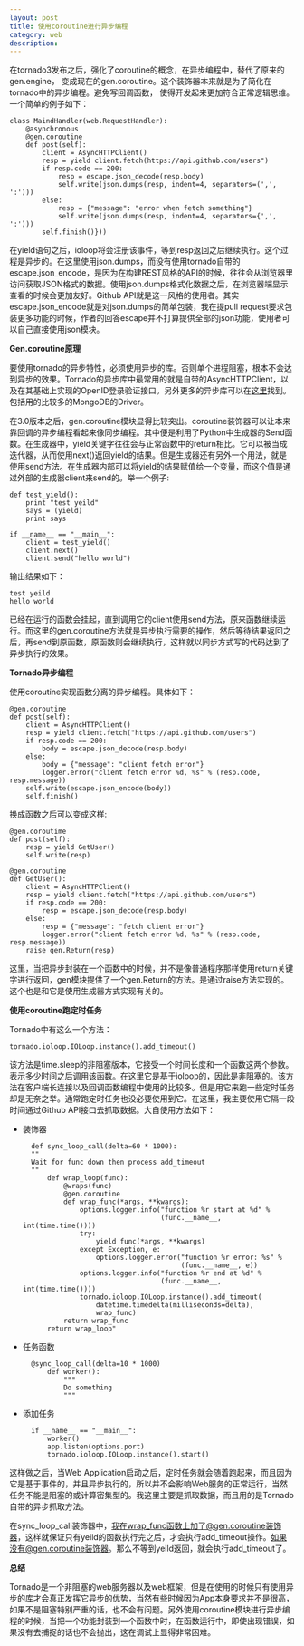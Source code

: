 ```yaml
---
layout: post
title: 使用coroutine进行异步编程
category: web
description:
---
```


在tornado3发布之后，强化了coroutine的概念，在异步编程中，替代了原来的gen.engine，
变成现在的gen.coroutine。这个装饰器本来就是为了简化在tornado中的异步编程。避免写回调函数，
使得开发起来更加符合正常逻辑思维。一个简单的例子如下：

    class MaindHandler(web.RequestHandler):
        @asynchronous
        @gen.coroutine
        def post(self):
            client = AsyncHTTPClient()
            resp = yield client.fetch(https://api.github.com/users")
            if resp.code == 200:
                resp = escape.json_decode(resp.body)
                self.write(json.dumps(resp, indent=4, separators=(',', ':')))
            else:
                resp = {"message": "error when fetch something"}
                self.write(json.dumps(resp, indent=4, separators={',', ':')))
            self.finish()}))

在yield语句之后，ioloop将会注册该事件，等到resp返回之后继续执行。这个过程是异步的。在这里使用json.dumps，而没有使用tornado自带的escape.json_encode，是因为在构建REST风格的API的时候，往往会从浏览器里访问获取JSON格式的数据。使用json.dumps格式化数据之后，在浏览器端显示查看的时候会更加友好。Github
API就是这一风格的使用者。其实escape.json_encode就是对json.dumps的简单包装，我在提pull
request要求包装更多功能的时候，作者的回答escape并不打算提供全部的json功能，使用者可以自己直接使用json模块。  

**Gen.coroutine原理**

要使用tornado的异步特性，必须使用异步的库。否则单个进程阻塞，根本不会达到异步的效果。Tornado的异步库中最常用的就是自带的AsyncHTTPClient，以及在其基础上实现的OpenID登录验证接口。另外更多的异步库可以在[这里](https://github.com/tornadoweb/tornado/wiki/Links)找到。包括用的比较多的MongoDB的Driver。

在3.0版本之后，gen.coroutine模块显得比较突出。coroutine装饰器可以让本来靠回调的异步编程看起来像同步编程。其中便是利用了Python中生成器的Send函数。在生成器中，yield关键字往往会与正常函数中的return相比。它可以被当成迭代器，从而使用next()返回yield的结果。但是生成器还有另外一个用法，就是使用send方法。在生成器内部可以将yield的结果赋值给一个变量，而这个值是通过外部的生成器client来send的。举一个例子:

    def test_yield():
        print "test yeild"
        says = (yield)
        print says

    if __name__ == "__main__":
        client = test_yield()
        client.next()
        client.send("hello world")

输出结果如下：

    test yeild
    hello world

已经在运行的函数会挂起，直到调用它的client使用send方法，原来函数继续运行。而这里的gen.coroutine方法就是异步执行需要的操作，然后等待结果返回之后，再send到原函数，原函数则会继续执行，这样就以同步方式写的代码达到了异步执行的效果。

**Tornado异步编程**

使用coroutine实现函数分离的异步编程。具体如下：

    @gen.coroutine
    def post(self):
        client = AsyncHTTPClient()
        resp = yield client.fetch("https://api.github.com/users")
        if resp.code == 200:
            body = escape.json_decode(resp.body)
        else:
            body = {"message": "client fetch error"}
            logger.error("client fetch error %d, %s" % (resp.code, resp.message))
        self.write(escape.json_encode(body))
        self.finish()

换成函数之后可以变成这样:

    @gen.coroutime
    def post(self):
        resp = yield GetUser()
        self.write(resp)

    @gen.coroutine
    def GetUser():
        client = AsyncHTTPClient()
        resp = yield client.fetch("https://api.github.com/users")
        if resp.code == 200:
            resp = escape.json_decode(resp.body)
        else:
            resp = {"message": "fetch client error"}
            logger.error("client fetch error %d, %s" % (resp.code, resp.message))
        raise gen.Return(resp)

这里，当把异步封装在一个函数中的时候，并不是像普通程序那样使用return关键字进行返回，gen模块提供了一个gen.Return的方法。是通过raise方法实现的。这个也是和它是使用生成器方式实现有关的。

**使用coroutine跑定时任务**

Tornado中有这么一个方法：

    tornado.ioloop.IOLoop.instance().add_timeout()

该方法是time.sleep的非阻塞版本，它接受一个时间长度和一个函数这两个参数。表示多少时间之后调用该函数。在这里它是基于ioloop的，因此是非阻塞的。该方法在客户端长连接以及回调函数编程中使用的比较多。但是用它来跑一些定时任务却是无奈之举。通常跑定时任务也没必要使用到它。在这里，我主要使用它隔一段时间通过Github API接口去抓取数据。大自使用方法如下：

- 装饰器

        def sync_loop_call(delta=60 * 1000):
        ""
        Wait for func down then process add_timeout
        ""
            def wrap_loop(func):
                @wraps(func)
                @gen.coroutine
                def wrap_func(*args, **kwargs):
                    options.logger.info("function %r start at %d" %
                                        (func.__name__, int(time.time())))
                    try:
                        yield func(*args, **kwargs)
                    except Exception, e:
                        options.logger.error("function %r error: %s" %
                                             (func.__name__, e))
                    options.logger.info("function %r end at %d" %
                                        (func.__name__, int(time.time())))
                    tornado.ioloop.IOLoop.instance().add_timeout(
                        datetime.timedelta(milliseconds=delta),
                        wrap_func)
                return wrap_func
            return wrap_loop"

- 任务函数  

        @sync_loop_call(delta=10 * 1000)  
            def worker():   
                """  
                Do something   
                """   

- 添加任务  

        if __name__ == "__main__":
            worker()
            app.listen(options.port)
            tornado.ioloop.IOLoop.instance().start()

这样做之后，当Web
Application启动之后，定时任务就会随着跑起来，而且因为它是基于事件的，并且异步执行的，所以并不会影响Web服务的正常运行，当然任务不能是阻塞的或计算密集型的。我这里主要是抓取数据，而且用的是Tornado自带的异步抓取方法。

在sync_loop_call装饰器中，我在wrap_func函数上加了@gen.coroutine装饰器，这样就保证只有yeild的函数执行完之后，才会执行add_timeout操作。如果没有@gen.coroutine装饰器。那么不等到yeild返回，就会执行add_timeout了。

**总结**

Tornado是一个非阻塞的web服务器以及web框架，但是在使用的时候只有使用异步的库才会真正发挥它异步的优势，当然有些时候因为App本身要求并不是很高，如果不是阻塞特别严重的话，也不会有问题。另外使用coroutine模块进行异步编程的时候，当把一个功能封装到一个函数中时，在函数运行中，即使出现错误，如果没有去捕捉的话也不会抛出，这在调试上显得非常困难。

